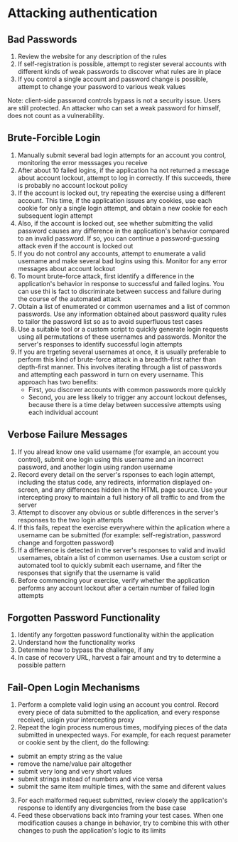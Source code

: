 # Attacking authentication

## Bad Passwords

1. Review the website for any description of the rules
2. If self-registration is possible, attempt to register several accounts with different kinds of weak passwords to discover what rules are in place
3. If you control a single account and password change is possible, attempt to change your password to various weak values

Note: client-side password controls bypass is not a security issue. Users are still protected. An attacker who can set a weak password for himself, does not count as a vulnerability.

## Brute-Forcible Login

1. Manually submit several bad login attempts for an account you control, monitoring the error messsages you receive
2. After about 10 failed logins, if the application ha not returned a message about account lockout, attempt to log in correctly. If this succeeds, there is probably no account lockout policy
3. If the account is locked out, try repeating the exercise using a different account. This time, if the application issues any cookies, use each cookie for only a single login attempt, and obtain a new cookie for each subsequent login attempt
4. Also, if the account is locked out, see whether submitting the valid password causes any difference in the application's behavior compared to an invalid password. If so, you can continue a password-guessing attack even if the account is locked out
5. If you do not control any accounts, attempt to enumerate a valid username and make several bad logins using this. Monitor for any error messages about account lockout
6. To mount brute-force attack, first identify a difference in the application's behavior in response to successful and failed logins. You can use thi ìs fact to discriminate between success and failure during the course of the automated attack
7. Obtain a list of enumerated or common usernames and a list of common passwords. Use any information obtained about password quality rules to tailor the password list so as to avoid superfluous test cases
8. Use a suitable tool or a custom script to quickly generate login requests using all permutations of these usernames and passwords. Monitor the server's responses to identify successful login attempts
9. If you are trgeting several usernames at once, it is usually preferable to perform this kind of brute-force attack in a breadth-first rather than depth-first manner. This involves iterating through a list of passwords and attempting each password in turn on every username. This approach has two benefits:
    - First, you discover accounts with common passwords more quickly
    - Second, you are less likely to trigger any account lockout defenses, because there is a time delay between successive attempts using each individual account 


## Verbose Failure Messages

1. If you alread know one valid username (for example, an account you control), submit one login using this username and an incorrect password, and another login using randon username
2. Record every detail on the server's rsponses to each login attempt, including the status code, any redirects, information displayed on-screen, and any differences hidden in the HTML page source. Use your intercepting proxy to maintain a full history of all traffic to and from the server
3. Attempt to discover any obvious or subtle differences in the server's responses to the two login attempts
4. If this fails, repeat the exercise everywhere within the aplication where a username can be submitted (for example: self-registration, password change and forgotten password)
5. If a difference is detected in the server's responses to valid and invalid usernames, obtain a list of common usernames. Use a custom script or automated tool to quickly submit each username, and filter the responses that signify that the username is valid
6. Before commencing your exercise, verify whether the application performs any account lockout after a certain number of failed login attempts

## Forgotten Password Functionality

1. Identify any forgotten password functionality within the application
2. Understand how the functionality works
3. Determine how to bypass the challenge, if any
4. In case of recovery URL, harvest a fair amount and try to determine a possible pattern

## Fail-Open Login Mechanisms

1. Perform a complete valid login using an account you control. Record every piece of data submitted to the application, and every response received, usigin your intercepting proxy
2. Repeat the login process numerous times, modifying pieces of the data submitted in unexpected ways. For example, for each request parameter or cookie sent by the client, do the following:
- submit an empty string as the value
- remove the name/value pair altogether
- submit very long and very short values
- submit strings instead of numbers and vice versa
- submit the same item multiple times, with the same and diferent values
3. For each malformed request submitted, review closely the application's response to identify any divergencies from the base case
4. Feed these observations back into framing your test cases. When one modification causes a change in behavior, try to combine this with other changes to push the application's logic to its limits